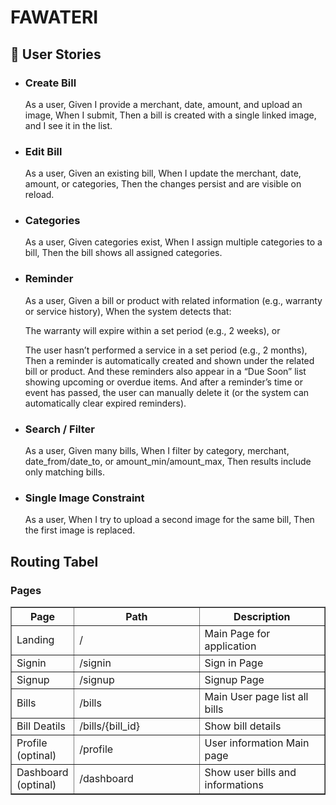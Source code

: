 # FAWATERI

## 📄 User Stories

- ### Create Bill
    As a user,
    Given I provide a merchant, date, amount, and upload an image,
    When I submit,
    Then a bill is created with a single linked image, and I see it in the list.

- ### Edit Bill

    As a user,
    Given an existing bill,
    When I update the merchant, date, amount, or categories,
    Then the changes persist and are visible on reload.

- ### Categories

    As a user,
    Given categories exist,
    When I assign multiple categories to a bill,
    Then the bill shows all assigned categories.

- ### Reminder

    As a user,
    Given a bill or product with related information (e.g., warranty or service history),
    When the system detects that:

    The warranty will expire within a set period (e.g., 2 weeks), or

    The user hasn’t performed a service in a set period (e.g., 2 months),
    Then a reminder is automatically created and shown under the related bill or product.
    And these reminders also appear in a “Due Soon” list showing upcoming or overdue items.
    And after a reminder’s time or event has passed, the user can manually delete it (or the system can automatically clear expired reminders).

- ### Search / Filter

    As a user,
    Given many bills,
    When I filter by category, merchant, date_from/date_to, or amount_min/amount_max,
    Then results include only matching bills.

- ### Single Image Constraint

    As a user,
    When I try to upload a second image for the same bill,
    Then the first image is replaced.

## Routing Tabel
### Pages
<table border="1" width="100%">
    <thead>
        <tr>
            <th width="20%">Page</th>
            <th width="40%">Path</th>
            <th width="40%">Description</th>
        </tr>
    </thead>
    <tbody>
        <tr>
            <td>Landing</td>
            <td>/</td>
            <td>Main Page for application</td>
        </tr>
        <tr>
            <td>Signin</td>
            <td>/signin</td>
            <td>Sign in Page</td>
        </tr>
        <tr>
            <td>Signup</td>
            <td>/signup</td>
            <td>Signup Page</td>
        </tr>
        <tr>
            <td>Bills</td>
            <td>/bills</td>
            <td>Main User page list all bills</td>
        </tr>
        <tr>
            <td>Bill Deatils</td>
            <td>/bills/{bill_id}</td>
            <td>Show bill details</td>
        </tr>
        <tr>
            <td>Profile (optinal)</td>
            <td>/profile</td>
            <td>User information Main page</td>
        </tr>
        <tr>
            <td>Dashboard (optinal)</td>
            <td>/dashboard</td>
            <td>Show user bills and informations</td>
        </tr>
    </tbody>
</table>